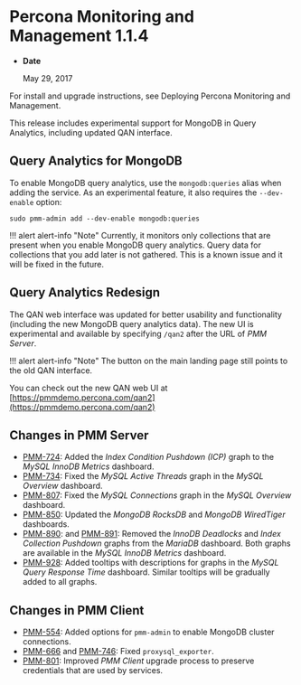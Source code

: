 # Percona Monitoring and Management 1.1.4

* **Date**

    May 29, 2017

For install and upgrade instructions, see Deploying Percona Monitoring and Management.

This release includes experimental support for MongoDB in Query Analytics, including updated QAN interface.

## Query Analytics for MongoDB

To enable MongoDB query analytics, use the `mongodb:queries` alias when adding the service. As an experimental feature, it also requires the `--dev-enable` option:

```
sudo pmm-admin add --dev-enable mongodb:queries
```

!!! alert alert-info "Note"
    Currently, it monitors only collections that are present when you enable MongoDB query analytics. Query data for collections that you add later is not gathered. This is a known issue and it will be fixed in the future.

## Query Analytics Redesign

The QAN web interface was updated for better usability and functionality (including the new MongoDB query analytics data). The new UI is experimental and available by specifying `/qan2` after the URL of *PMM Server*.

!!! alert alert-info "Note"
    The button on the main landing page still points to the old QAN interface.

You can check out the new QAN web UI at [https://pmmdemo.percona.com/qan2](https://pmmdemo.percona.com/qan2)

## Changes in PMM Server

* [PMM-724](https://jira.percona.com/browse/PMM-724): Added the *Index Condition Pushdown (ICP)* graph to the *MySQL InnoDB Metrics* dashboard.
* [PMM-734](https://jira.percona.com/browse/PMM-734): Fixed the *MySQL Active Threads* graph in the *MySQL Overview* dashboard.
* [PMM-807](https://jira.percona.com/browse/PMM-807): Fixed the *MySQL Connections* graph in the *MySQL Overview* dashboard.
* [PMM-850](https://jira.percona.com/browse/PMM-850): Updated the *MongoDB RocksDB* and *MongoDB WiredTiger* dashboards.
* [PMM-890](https://jira.percona.com/browse/PMM-890): and [PMM-891](https://jira.percona.com/browse/PMM-891): Removed the *InnoDB Deadlocks* and *Index Collection Pushdown* graphs from the *MariaDB* dashboard. Both graphs are available in the *MySQL InnoDB Metrics* dashboard.
* [PMM-928](https://jira.percona.com/browse/PMM-928): Added tooltips with descriptions for graphs in the *MySQL Query Response Time* dashboard. Similar tooltips will be gradually added to all graphs.

## Changes in PMM Client

* [PMM-554](https://jira.percona.com/browse/PMM-554): Added options for `pmm-admin` to enable MongoDB cluster connections.
* [PMM-666](https://jira.percona.com/browse/PMM-666) and [PMM-746](https://jira.percona.com/browse/PMM-746): Fixed `proxysql_exporter`.
* [PMM-801](https://jira.percona.com/browse/PMM-801): Improved *PMM Client* upgrade process to preserve credentials that are used by services.
